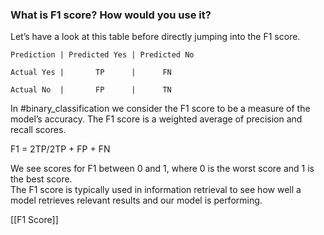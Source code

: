 ### What is F1 score? How would you use it?

Let’s have a look at this table before directly jumping into the F1 score.

	Prediction | Predicted Yes | Predicted No

	Actual Yes |       TP      |      FN

	Actual No  |       FP      |      TN


In #binary_classification we consider the F1 score to be a measure of the model’s accuracy. The F1 score is a weighted average of precision and recall scores.

F1 = 2TP/2TP + FP + FN

We see scores for F1 between 0 and 1, where 0 is the worst score and 1 is the best score.   
The F1 score is typically used in information retrieval to see how well a model retrieves relevant results and our model is performing.

[[F1 Score]]